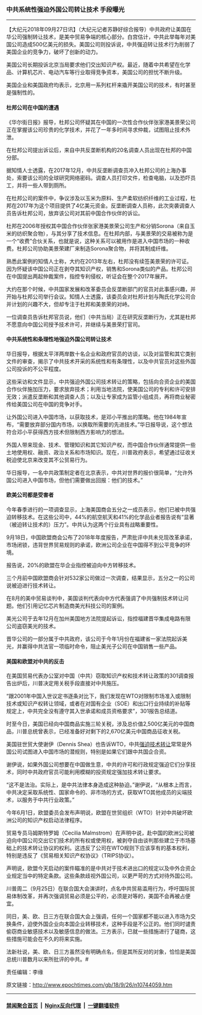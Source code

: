 ### 中共系统性强迫外国公司转让技术 手段曝光
------------------------

<p>【大纪元2018年09月27日讯】（大纪元记者苏静好综合报导）中共政府让美国在华公司强制转让技术，是美中贸易争端的核心部分。白宫估计，中共此举每年对美国公司造成500亿美元的损失。美国公司则投诉说，中共强迫转让技术行为削弱了美国企业的竞争力，破坏了创新的动力。</p>
<p>美国公司长期投诉北京当局要求他们交出知识产权。最近，随着中共希望在化学品、计算机芯片、电动汽车等行业取得竞争资本，美国公司的担忧不断升级。</p>
<p>美国企业和美国政府均表示，北京用一系列杠杆来撬开美国公司的技术，有时甚至是强制性的。</p>
<h4>杜邦公司在中国的遭遇</h4>
<p>《华尔街日报》报导，杜邦公司怀疑其在中国的一次性合作伙伴张家港美景荣公司正在掌握该公司珍贵的化学技术，并花了一年多时间寻求仲裁，试图阻止技术外泄。</p>
<p>在杜邦公司提出诉讼后，来自中共反垄断机构的20名调查人员出现在杜邦的中国分部。</p>
<p>据知情人士透露，在2017年12月，中共反垄断调查员冲入杜邦公司的上海办事处，索要该公司的全球研究网络密码。调查人员打印文件，检查电脑，以及恐吓员工，并将一些人带到厕所。</p>
<p>在杜邦公司的案件中，争议涉及以玉米为原料、生产柔软纺织纤维的工业过程，杜邦在2017年为这个项目提供了4亿美元资金。反垄断调查人员称，此次突袭调查人员告诉杜邦公司，放弃该公司对其前中国合作伙伴的诉讼。</p>
<p>杜邦在2006年授权其中国合作伙伴张家港美景荣公司生产和分销Sorona（来自玉米的纺织聚合物），与其分享了技术信息。在杜邦内部，与美景荣的交易被称为是一个“收费”合伙关系，也就是说，这种关系可以被用作是进入中国市场的一种收费。杜邦公司协助美景荣建厂来制造Sorona聚合物，并将其制成纤维。</p>
<p>熟悉此案例的知情人士称，大约在2013年左右，杜邦没有续签美景荣的许可证。因为怀疑该中国公司正在剥夺其知识产权，销售和Sorona类似的产品。杜邦公司在中国提出两起仲裁案件，指控专利侵权，听证会在整个2017年展开。</p>
<p>大约在那个时候，中共国家发展和改革委员会反垄断部门的官员对此事感兴趣，并开始与杜邦公司举行会议。知情人士透露，该委员会对杜邦计划与陶氏化学公司合并计划的兴趣不大，但却专注于杜邦和美景荣的对峙。</p>
<p>一位调查员告诉杜邦官员说，他们（中共当局）正在研究反垄断行为，尤其是杜邦不愿意向中国公司授予技术许可，并继续与美景荣打官司。</p>
<h4>中共系统性和条理性地强迫外国公司转让技术</h4>
<p>华日报导，根据太平洋两岸数十名企业和政府官员的访谈，以及对监管和其它类别文件的审查，揭示了中共技术开采的系统性和有条理性，以及中共官员对这些外国公司投诉的不公平程度。</p>
<p>这些采访和文件显示，中共强迫外国公司技术转让的策略，包括向合资企业的美国合作伙伴施加压力，要求放弃技术；利用当地法院，使美国公司的专利和许可安排无效；派遣反垄断和其他调查人员；以及让专家成为监管小组成员，再将商业秘密传给美国公司在中国的竞争对手。</p>
<p>让外国公司进入中国市场，以获取技术，是邓小平推出的策略。他在1984年宣布，“需要放弃部分国内市场，以换取所需要的先进技术。”华日报导说，这个想法符合邓小平获得西方技术但限制西方影响力的想法。</p>
<p>外国人带来现金、技术、管理知识和其它知识产权，而中国合作伙伴通常提供一些土地使用权、融资、政治关系和市场知识。现在，川普政府表示，希望通过征收关税迫使北京来改变其不公贸易行为。</p>
<p>华日报导，一名中共政策制定者在北京表示，中共对世界的报价很简单，“允许外国公司进入中国市场，但他们需要做出回报：他们的技术。”</p>
<h4>欧美公司都是受害者</h4>
<p>今年春季进行的一项调查显示，上海美国商会五分之一成员表示，他们已被中共强迫转移技术。在这些公司中，44%的航空航天和41%的化学品业者报告说有“显著（被迫转让技术的）压力”。中共认为这两个行业具有战略重要性。</p>
<p>9月18日，中国欧盟商会公布了2018年年度报告，严肃批评中共未兑现改革承诺，市场闭锁，违背世界贸易规则的承诺，欧洲公司企业在中国得不到公平竞争的环境。</p>
<p>报告说，20%的欧盟在华企业指控被迫向中方转移技术。</p>
<p>三个月前中国欧盟商会针对532家公司做过一次调查，结果显示，五分之一的公司说被迫进行技术转让。</p>
<p>在8月的美中贸易谈判中，美国谈判代表向中方代表强调了中共强制技术转让问题。他们引用记忆芯片制造商美光科技公司的案例。</p>
<p>美光公司于去年12月在加州美国地方法院提起诉讼，指控福建晋华集成电路有限公司盗窃美光的技术。</p>
<p>晋华公司的一部分属于中共政府，该公司于今年1月份在福建省一家法院起诉美光，并赢得中共法官一项临时命令，阻止美光子公司在中国销售一些产品。</p>
<h4>美国和欧盟对中共的反击</h4>
<p>在美国贸易代表办公室对中国（中共）窃取知识产权和技术转让政策的301调查报告出炉后，川普决定用关税手段直接对中共施压。</p>
<p>“跟2001年中国入世议定书逐条对比下，我们发现在WTO对限制市场准入或限制技术或知识产权转让领域，或者在对国有企业（SOE）和出口行业持续的补贴等规定上，中共完全没有遵守其入世承诺和成员资格要求”，301报告总结道。</p>
<p>时至今日，美国已经向中国商品实施三轮关税，涉及总价值2,500亿美元的中国商品，川普总统曾表示，已经准备好对剩下的2,670亿美元中国商品征收关税。</p>
<p>美国驻世贸大使谢伊（Dennis Shea）也告诉WTO，中共<a href="http://www.epochtimes.com/gb/tag/%E5%BC%BA%E8%BF%AB%E6%8A%80%E6%9C%AF%E8%BD%AC%E8%AE%A9.html">强迫技术转让</a>常常是外国公司试图进入中国市场的潜规则，特别是如果它们跟中共国企合资。</p>
<p>谢伊说，如果外国公司想要在中国做生意，中共的许可和行政规定强迫它们分享技术，同时中共政府官员可能利用模糊的投资规定强加技术转让要求。</p>
<p>“这不是法治。实际上，是中共法律本身造成这种胁迫。”谢伊说，“从根本上而言，中共决定采取系统性、国家命令的、非市场的方式，获取WTO其他成员的尖端技术，以服务于中共行业政策。”</p>
<p>今年6月1日，欧盟委员会发布声明说，欧盟在世贸组织（WTO）针对中共破坏欧洲公司的知识产权启动法律程序。</p>
<p>贸易专员马姆斯特罗姆（Cecilia Malmstrom）在声明中说，赴中国的欧洲公司被迫向中国公司交出它们技术的所有权或使用权，被剥夺自由谈判那些建立于市场基础上的技术转让协议的权利。这违反了公司在WTO规则下应该享有的基本权利，特别是违反了《贸易相关知识产权协议》（TRIPS协议）。</p>
<p>声明说，欧盟今天启动的案件瞄准的是中共对于技术进出口的规定以及中外合资企业规定当中的特定条款。这些条款歧视外国公司，以更严苛的方式对待外国公司。</p>
<p>川普周二（9月25日）在联合国大会演讲时，点名中共贸易滥用行为，呼吁国际贸易体制改革，并再次强调贸易必须是公平的，必须是对等的，美国不会再被占便宜。</p>
<p>同日，美、欧、日三方在联合国大会上强调，任何一个国家都不能以进入市场为交换条件，迫使外国企业向本国企业转移技术，这种手段是不公正的。他们同时谴责偷窃商业敏感技术以及敏感信息的做法。三方表示，已就一些措施进行了磋商，这些措施可能会在不久的将来实施。</p>
<p>法新社说，美、欧、日三方虽然没有明确点名，但是其所反对的对象，恰恰是美国总统川普数月以来所批评的中共。#</p>
<p>责任编辑：李缘</p>

原文链接：http://www.epochtimes.com/gb/18/9/26/n10744059.htm


------------------------
#### [禁闻聚合首页](https://github.com/gfw-breaker/banned-news/blob/master/README.md) &nbsp;|&nbsp; [Nginx反向代理](https://github.com/gfw-breaker/open-proxy/blob/master/README.md) &nbsp;|&nbsp; [一键翻墙软件](https://github.com/gfw-breaker/nogfw/blob/master/README.md)